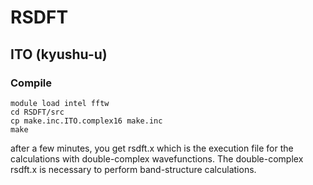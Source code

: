 # RSDFT

## ITO (kyushu-u)

### Compile

```
module load intel fftw
cd RSDFT/src
cp make.inc.ITO.complex16 make.inc
make
```

after a few minutes, you get rsdft.x which is the execution file for the calculations with double-complex wavefunctions. The double-complex rsdft.x is necessary to perform band-structure calculations.
